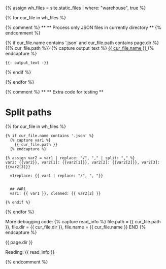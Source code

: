 {% assign wh_files = site.static_files | where: "warehouse", true %}


{% for cur_file in wh_files %}


  {% comment %}
    **
    ** Process only JSON files in currently directory
    **
  {% endcomment %}

  {% if cur_file.name contains '.json' and cur_file.path contains page.dir %}
    {{% cur_file.path %}}
    {% capture output_text %}
<a href="{{ site.baseurl }}{{ cur_file.path }}"> {{ cur_file.name }} </a>
    {% endcapture %}
    
    {{- output_text -}}
    
  {% endif %}
  
{% endfor %}



{% comment %}
  **
  ** Extra code for testing
  **
  
  # Split paths
  {% for cur_file in wh_files %}

    {% if cur_file.name contains '.json' %}
      {% capture var1 %}
        {{ cur_file.path }}
      {% endcapture %}
      
    {% assign var2 = var1 | replace: "/", "," | split: "," %}
    var2: {{var2}}, var2[1]: {{var2[1]}}, var2[2]: {{var2[2]}}, var2[3]: {{var2[3]}}
      
      v1replace: {{ var1 | replace: "/", ", "}}
      
      
      ## VAR1
      var1: {{ var1 }}, cleaned: {{ var2[2] }}
      
    {% endif %}
  {% endfor %}


More debugging code:
  {% capture read_info %}
    file.path = {{ cur_file.path }}, file.dir = {{ cur_file.dir }}, file.name = {{ cur_file.name }} END
  {% endcapture %}
  
  {{ page.dir }}

  Reading: {{ read_info }}


{% endcomment %}